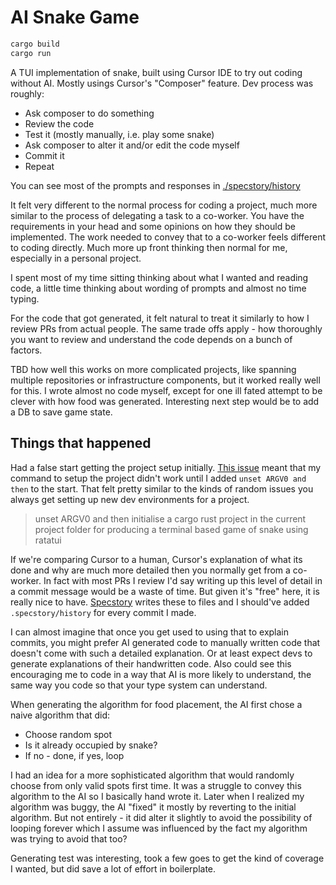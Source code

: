 # AI Snake Game

```bash
cargo build
cargo run
```

A TUI implementation of snake, built using Cursor IDE to try out coding without AI. Mostly usings Cursor's "Composer" feature. Dev process was roughly:

* Ask composer to do something
* Review the code
* Test it (mostly manually, i.e. play some snake)
* Ask composer to alter it and/or edit the code myself
* Commit it
* Repeat

You can see most of the prompts and responses in [./specstory/history](.specstory/history/2025-02-27_19-18-rust-terminal-snake-game-setup.md)

It felt very different to the normal process for coding a project, much more similar to the process of delegating a task to a co-worker. You have the requirements in your head and some opinions on how they should be implemented. The work needed to convey that to a co-worker feels different to coding directly. Much more up front thinking then normal for me, especially in a personal project.

I spent most of my time sitting thinking about what I wanted and reading code, a little time thinking about wording of prompts and almost no time typing.

For the code that got generated, it felt natural to treat it similarly to how I review PRs from actual people. The same trade offs apply - how thoroughly you want to review and understand the code depends on a bunch of factors.

TBD how well this works on more complicated projects, like spanning multiple repositories or infrastructure components, but it worked really well for this. I wrote almost no code myself, except for one ill fated attempt to be clever with how food was generated. Interesting next step would be to add a DB to save game state.

## Things that happened

Had a false start getting the project setup initially. [This issue](https://github.com/getcursor/cursor/issues/549) meant that my command to setup the project didn't work until I added `unset ARGV0 and then` to the start. That felt pretty similar to the kinds of random issues you always get setting up new dev environments for a project.

> unset ARGV0 and then initialise a cargo rust project in the current project folder for producing a terminal based game of snake using ratatui

If we're comparing Cursor to a human, Cursor's explanation of what its done and why are much more detailed then you normally get from a co-worker. In fact with most PRs I review I'd say writing up this level of detail in a commit message would be a waste of time. But given it's "free" here, it is really nice to have. [Specstory](https://specstory.com/) writes these to files and I should've added `.specstory/history` for every commit I made.

I can almost imagine that once you get used to using that to explain commits, you might prefer AI generated code to manually written code that doesn't come with such a detailed explanation. Or at least expect devs to generate explanations of their handwritten code. Also could see this encouraging me to code in a way that AI is more likely to understand, the same way you code so that your type system can understand.

When generating the algorithm for food placement, the AI first chose a naive algorithm that did:

* Choose random spot
* Is it already occupied by snake?
* If no - done, if yes, loop

I had an idea for a more sophisticated algorithm that would randomly choose from only valid spots first time. It was a struggle to convey this algorithm to the AI so I basically hand wrote it. Later when I realized my algorithm was buggy, the AI "fixed" it mostly by reverting to the initial algorithm. But not entirely - it did alter it slightly to avoid the possibility of looping forever which I assume was influenced by the fact my algorithm was trying to avoid that too?

Generating test was interesting, took a few goes to get the kind of coverage I wanted, but did save a lot of effort in boilerplate.